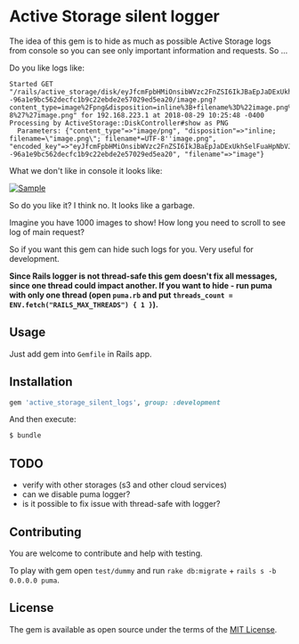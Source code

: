# Active Storage silent logger

The idea of this gem is to hide as much as possible Active Storage logs from console so you can see only important information and requests. So ...

Do you like logs like:

```log
Started GET "/rails/active_storage/disk/eyJfcmFpbHMiOnsibWVzc2FnZSI6IkJBaEpJaDExUkhSelFuaHpNbVJyV1dsNFVsaGpaMXBTYVV0YWNGUUdPZ1pGVkE9PSIsImV4cCI6IjIwMTgtMDgtMjlUMTQ6MzA6MjAuMjE3WiIsInB1ciI6ImJsb2Jfa2V5In19--96a1e9bc562decfc1b9c22ebde2e57029ed5ea20/image.png?content_type=image%2Fpng&disposition=inline%3B+filename%3D%22image.png%22%3B+filename%2A%3DUTF-8%27%27image.png" for 192.168.223.1 at 2018-08-29 10:25:48 -0400
Processing by ActiveStorage::DiskController#show as PNG
  Parameters: {"content_type"=>"image/png", "disposition"=>"inline; filename=\"image.png\"; filename*=UTF-8''image.png", "encoded_key"=>"eyJfcmFpbHMiOnsibWVzc2FnZSI6IkJBaEpJaDExUkhSelFuaHpNbVJyV1dsNFVsaGpaMXBTYVV0YWNGUUdPZ1pGVkE9PSIsImV4cCI6IjIwMTgtMDgtMjlUMTQ6MzA6MjAuMjE3WiIsInB1ciI6ImJsb2Jfa2V5In19--96a1e9bc562decfc1b9c22ebde2e57029ed5ea20", "filename"=>"image"}
```

What we don't like in console it looks like:

[![Sample](https://raw.githubusercontent.com/igorkasyanchuk/active_storage_silent_logs/master/docs/log.png)](https://raw.githubusercontent.com/igorkasyanchuk/active_storage_silent_logs/master/docs/log.png)

So do you like it? I think no. It looks like a garbage. 

Imagine you have 1000 images to show! How long you need to scroll to see log of main request? 

So if you want this gem can hide such logs for you. Very useful for development.

**Since Rails logger is not thread-safe this gem doesn't fix all messages, since one thread could impact another. If you want to hide - run puma with only one thread (open `puma.rb` and put `threads_count = ENV.fetch("RAILS_MAX_THREADS") { 1 }`).**

## Usage

Just add gem into `Gemfile` in Rails app.

## Installation


```ruby
gem 'active_storage_silent_logs', group: :development
```

And then execute:
```bash
$ bundle
```

## TODO
* verify with other storages (s3 and other cloud services)
* can we disable puma logger?
* is it possible to fix issue with thread-safe with logger?

## Contributing

You are welcome to contribute and help with testing.

To play with gem open `test/dummy` and run `rake db:migrate` + `rails s -b 0.0.0.0 puma`.

## License
The gem is available as open source under the terms of the [MIT License](https://opensource.org/licenses/MIT).
